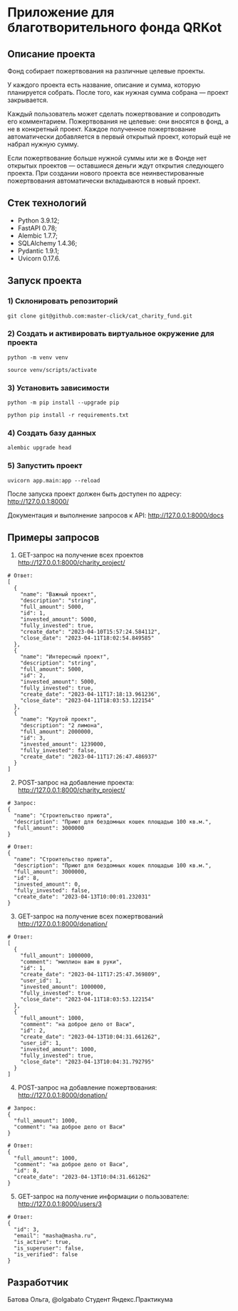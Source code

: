 # Приложение для благотворительного фонда QRKot

## Описание проекта
Фонд собирает пожертвования на различные целевые проекты.

У каждого проекта есть название, описание и сумма, которую планируется собрать. После того, как нужная сумма собрана — проект закрывается.

Каждый пользователь может сделать пожертвование и сопроводить его комментарием. Пожертвования не целевые: они вносятся в фонд, а не в конкретный проект. Каждое полученное пожертвование автоматически добавляется в первый открытый проект, который ещё не набрал нужную сумму.

Если пожертвование больше нужной суммы или же в Фонде нет открытых проектов — оставшиеся деньги ждут открытия следующего проекта. При создании нового проекта все неинвестированные пожертвования автоматически вкладываются в новый проект.

## Стек технологий
- Python 3.9.12;
- FastAPI 0.78;
- Аlembic 1.7.7;
- SQLAlchemy 1.4.36;
- Pydantic 1.9.1;
- Uvicorn 0.17.6.

## Запуск проекта

### 1) Склонировать репозиторий
```
git clone git@github.com:master-click/cat_charity_fund.git
```

### 2) Создать и активировать виртуальное окружение для проекта
```
python -m venv venv
```
```
source venv/scripts/activate
```

### 3) Установить зависимости
```
python -m pip install --upgrade pip
```
```
python pip install -r requirements.txt
```

### 4) Создать базу данных
```
alembic upgrade head
```

### 5) Запустить проект
```
uvicorn app.main:app --reload
```

После запуска проект должен быть доступен по адресу: http://127.0.0.1:8000/

Документация и выполнение запросов к API: http://127.0.0.1:8000/docs


## Примеры запросов
1. GET-запрос на получение всех проектов http://127.0.0.1:8000/charity_project/

```
# Ответ:
[
  {
    "name": "Важный проект",
    "description": "string",
    "full_amount": 5000,
    "id": 1,
    "invested_amount": 5000,
    "fully_invested": true,
    "create_date": "2023-04-10T15:57:24.584112",
    "close_date": "2023-04-11T18:02:54.849585"
  },
  {
    "name": "Интересный проект",
    "description": "string",
    "full_amount": 5000,
    "id": 2,
    "invested_amount": 5000,
    "fully_invested": true,
    "create_date": "2023-04-11T17:18:13.961236",
    "close_date": "2023-04-11T18:03:53.122154"
  },
  {
    "name": "Крутой проект",
    "description": "2 лимона",
    "full_amount": 2000000,
    "id": 3,
    "invested_amount": 1239000,
    "fully_invested": false,
    "create_date": "2023-04-11T17:26:47.486937"
  }
]
```

2. POST-запрос на добавление проекта: http://127.0.0.1:8000/charity_project/

```
# Запрос:
{
  "name": "Строительство приюта",
  "description": "Приют для бездомных кошек площадью 100 кв.м.",
  "full_amount": 3000000
}

# Ответ:
{
  "name": "Строительство приюта",
  "description": "Приют для бездомных кошек площадью 100 кв.м.",
  "full_amount": 3000000,
  "id": 8,
  "invested_amount": 0,
  "fully_invested": false,
  "create_date": "2023-04-13T10:00:01.232031"
}
```

3. GET-запрос на получение всех пожертвований http://127.0.0.1:8000/donation/

```
# Ответ:
[
  {
    "full_amount": 1000000,
    "comment": "миллион вам в руки",
    "id": 1,
    "create_date": "2023-04-11T17:25:47.369809",
    "user_id": 1,
    "invested_amount": 1000000,
    "fully_invested": true,
    "close_date": "2023-04-11T18:03:53.122154"
  },
  {
    "full_amount": 1000,
    "comment": "на доброе дело от Васи",
    "id": 2,
    "create_date": "2023-04-13T10:04:31.661262",
    "user_id": 1,
    "invested_amount": 1000,
    "fully_invested": true,
    "close_date": "2023-04-13T10:04:31.792795"
  }
]
```

4. POST-запрос на добавление пожертвования: http://127.0.0.1:8000/donation/
```
# Запрос:
{
  "full_amount": 1000,
  "comment": "на доброе дело от Васи"
}

# Ответ:
{
  "full_amount": 1000,
  "comment": "на доброе дело от Васи",
  "id": 8,
  "create_date": "2023-04-13T10:04:31.661262"
}
```

5. GET-запрос на получение информации о пользователе: http://127.0.0.1:8000/users/3
```
# Ответ:
{
  "id": 3,
  "email": "masha@masha.ru",
  "is_active": true,
  "is_superuser": false,
  "is_verified": false
}
```

## Разработчик
Батова Ольга, @olgabato
Студент Яндекс.Практикума